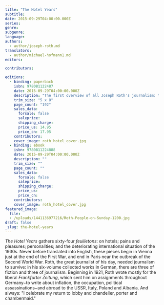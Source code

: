```yaml
---
title: "The Hotel Years"
subtitle:
date: 2015-09-29T04:00:00.000Z
series:
genre:
subgenre:
language:
authors:
  - author/joseph-roth.md
translators:
  - author/michael-hofmann1.md
editors:

contributors:

editions:
  - binding: paperback
    isbn: 978081122487
    date: 2015-09-29T04:00:00.000Z
    description: "The first overview of all Joseph Roth's journalism: traveling across a Europe in crisis, he declares, _I am a hotel citizen, a hotel patriot_ "
    trim_size: "5 x 8"
    page_count: "192"
    sales_data:
      forsale: false
      saleprice:
      shipping_charge:
      price_us: 14.95
      price_cn: 17.95
    contributors:
    cover_image: roth_hotel_cover.jpg
  - binding: ebook
    isbn: 9780811224888
    date: 2015-09-29T04:00:00.000Z
    description: ""
    trim_size: ""
    page_count: ""
    sales_data:
      forsale: false
      saleprice:
      shipping_charge:
      price_us:
      price_cn:
    contributors:
    cover_image: roth_hotel_cover.jpg
featured_image:
  file:
  - /uploads/1441136977216/Roth-People-on-Sunday-1200.jpg
draft: false
_slug: the-hotel-years
---
```


_The Hotel Years_ gathers sixty-four _feuilletons_: on hotels; pains and pleasures; personalities; and the deteriorating international situation of the 1930s. Never before translated into English, these pieces begin in Vienna just at the end of the First War, and end in Paris near the outbreak of the Second World War. Roth, the great journalist of his day, needed journalism to survive: in his six-volume collected works in German, there are three of fiction and three of journalism.
Beginning in 1921, Roth wrote mostly for the liberal _Frankfurter Zeitung_, which sent him on assignments throughout Germany−to write about inflation, the occupation, political assassinations−and abroad to the USSR, Italy, Poland and Albania. And always: "I celebrate my return to lobby and chandelier, porter and chambermaid."

